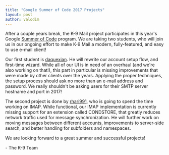 ```yaml
---
title: "Google Summer of Code 2017 Projects"
layout: post
author: valodim
---
```


After a couple years break, the K-9 Mail project participates in this year's
Google [Summer of Code](https://summerofcode.withgoogle.com) program. We are
taking two students, who will join us in our ongoing effort to make K-9 Mail a
modern, fully-featured, and easy to use e-mail client!

Our first student is [daquexian](https://github.com/daquexian). He will rewrite
our account setup flow, and first-time wizard. While all of our UI is in need
of an overhaul (and we're also working on that!), this part in particular is
missing improvements that were made by other clients over the years. Applying
the proper techniques, the setup process should ask no more than an e-mail
address and password. We really shouldn't be asking users for their SMTP server
hostname and port in 2017!

The second project is done by [rhari991](https://github.com/rhari991), who is
going to spend the time working on IMAP. While functional, our IMAP
implementation is currently missing support for an extension called CONDSTORE,
that greatly reduces network traffic used for message synchronization. He will
further work on moving messages between different accounts, improvements to
server-side search, and better handling for subfolders and namespaces.

We are looking forward to a great summer and successful projects!

 \- The K-9 Team
